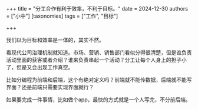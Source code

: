 +++
title = "分工合作有利于效率，不利于目标。"
date = 2024-12-30
authors = ["小中"]
[taxonomies]
tags = ["工作", "目标"]

+++

我们以为目标和效率是一体的，其实不然。

看现代公司治理机制就知道。市场、营销、销售部门看似分得很清楚，但是谁负责活动里面的获客或者介绍？谁来负责串起一个活动？分工让每个人身上的担子小了，但是又会出现工作真空。

比如分编程为前端和后端，这个有绝对定义吗？前端就不能传数据，后端就不能写界面？还是前端只需要实现界面就行？

如果要完成一件事情，比如做个app，最快的方式就是一个人写完，不分前后端。
